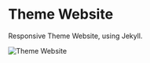 # Theme Website

Responsive Theme Website, using Jekyll.

![Theme Website](img/thumbnail.png "Artist Theme")
